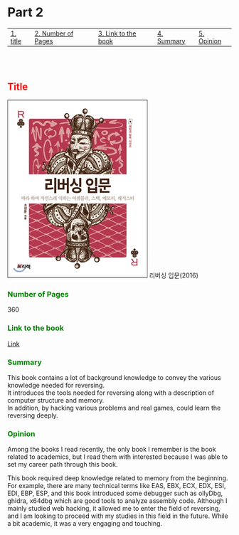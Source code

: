 <h1>Part 2</h1>

<table>
  <tr>
    <td><a href="#title">1. title</a></td>
    <td><a href="#pages">2. Number of Pages</a></td>
    <td><a href="#link">3. Link to the book</a></td>
    <td><a href="#summary">4. Summary</a></td>
    <td><a href="#opinion">5. Opinion</a></td>
  </tr>
</table>

<br>
<br>
<section id="title">
<h2 style="color: red;">Title</h2>

![alt text](image.png)
리버싱 입문(2016)

<section id="pages">
<h3 style="color: green;">Number of Pages</h3>

360

<section id="link">
<h3 style="color: green;">Link to the book</h3>

<a href="https://www.yes24.com/Product/Goods/27628413">Link</a>

<section id="summary">
<h3 style="color: green;">Summary</h3>

This book contains a lot of background knowledge to convey the various knowledge needed for reversing.<br> It introduces the tools needed for reversing along with a description of computer structure and memory.<br> In addition, by hacking various problems and real games, could learn the reversing deeply.

<section id="opinion">
<h3 style="color: green;">Opinion</h3>

Among the books I read recently, the only book I remember is the book related to academics, but I read them with interested because I was able to set my career path through this book.

This book required deep knowledge related to memory from the beginning.
For example, there are many technical terms like EAS, EBX, ECX, EDX, ESI, EDI, EBP, ESP,
and this book introduced some debugger such as ollyDbg, ghidra, x64dbg which are good tools to analyze assembly code.
Although I mainly studied web hacking, it allowed me to enter the field of reversing, and I am looking to proceed with my studies in this field in the future.
While a bit academic, it was a very engaging and touching.

